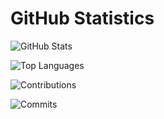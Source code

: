 # GitHub Statistics
 ![GitHub Stats](https://github-readme-stats.vercel.app/api?username=n0longerfear&show_icons=true&theme=radical) 
 
 ![Top Languages](https://github-readme-stats.vercel.app/api/top-langs/?username=n0longerfear&layout=compact&theme=radical) 
 
 ![Contributions](https://github-readme-streak-stats.herokuapp.com/?user=n0longerfear&theme=radical) 
 
 ![Commits](https://github-readme-stats.vercel.app/api/?username=n0longerfear&count_private=true&show_icons=true&theme=radical&include_all_commits=true&custom_title=Commits%20This%20Year) 
